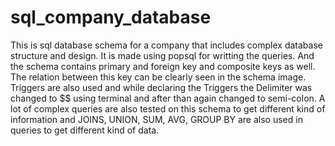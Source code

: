 # sql_company_database
This is sql database schema for a company that includes complex database structure and design. 
It is made using popsql for writting the queries. And the schema contains primary and foreign key and composite keys as well. The relation between this key can be clearly seen in the schema image. 
Triggers are also used and while declaring the Triggers the Delimiter was changed to $$ using terminal and after than again changed to semi-colon. 
A lot of complex queries are also tested on this schema to get different kind of information and JOINS, UNION, SUM, AVG, GROUP BY are also used in queries to get different kind of data. 

